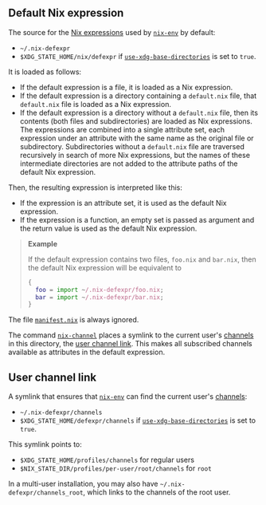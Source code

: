 ## Default Nix expression

The source for the [Nix expressions](@docroot@/glossary.md#gloss-nix-expression) used by [`nix-env`] by default:

- `~/.nix-defexpr`
- `$XDG_STATE_HOME/nix/defexpr` if [`use-xdg-base-directories`] is set to `true`.

It is loaded as follows:

- If the default expression is a file, it is loaded as a Nix expression.
- If the default expression is a directory containing a `default.nix` file, that `default.nix` file is loaded as a Nix expression.
- If the default expression is a directory without a `default.nix` file, then its contents (both files and subdirectories) are loaded as Nix expressions.
  The expressions are combined into a single attribute set, each expression under an attribute with the same name as the original file or subdirectory.
  Subdirectories without a `default.nix` file are traversed recursively in search of more Nix expressions, but the names of these intermediate directories are not added to the attribute paths of the default Nix expression.

Then, the resulting expression is interpreted like this:

- If the expression is an attribute set, it is used as the default Nix expression.
- If the expression is a function, an empty set is passed as argument and the return value is used as the default Nix expression.

> **Example**
>
> If the default expression contains two files, `foo.nix` and `bar.nix`, then the default Nix expression will be equivalent to
>
> ```nix
> {
>   foo = import ~/.nix-defexpr/foo.nix;
>   bar = import ~/.nix-defexpr/bar.nix;
> }
> ```

The file [`manifest.nix`](@docroot@/command-ref/files/manifest.nix.md) is always ignored.

The command [`nix-channel`] places a symlink to the current user's [channels] in this directory, the [user channel link](#user-channel-link).
This makes all subscribed channels available as attributes in the default expression.

## User channel link

A symlink that ensures that [`nix-env`] can find the current user's [channels]:

- `~/.nix-defexpr/channels`
- `$XDG_STATE_HOME/defexpr/channels` if [`use-xdg-base-directories`] is set to `true`.

This symlink points to:

- `$XDG_STATE_HOME/profiles/channels` for regular users
- `$NIX_STATE_DIR/profiles/per-user/root/channels` for `root`

In a multi-user installation, you may also have `~/.nix-defexpr/channels_root`, which links to the channels of the root user.

[`nix-channel`]: @docroot@/command-ref/nix-channel.md
[`nix-env`]: @docroot@/command-ref/nix-env.md
[`use-xdg-base-directories`]: @docroot@/command-ref/conf-file.md#conf-use-xdg-base-directories
[channels]: @docroot@/command-ref/files/channels.md
